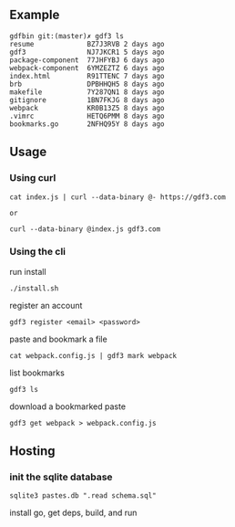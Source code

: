 ## Example

```
gdfbin git:(master)✗ gdf3 ls
resume             BZ7J3RVB	2 days ago
gdf3               NJ7JKCR1	5 days ago
package-component  77JHFYBJ	6 days ago
webpack-component  6YMZEZTZ	6 days ago
index.html         R91TTENC	7 days ago
brb                DPBHHQH5	8 days ago
makefile           7Y287QN1	8 days ago
gitignore          1BN7FKJG	8 days ago
webpack            KR0B13Z5	8 days ago
.vimrc             HETQ6PMM	8 days ago
bookmarks.go       2NFHQ95Y	8 days ago
```

## Usage

### Using curl 

```
cat index.js | curl --data-binary @- https://gdf3.com

or

curl --data-binary @index.js gdf3.com
```

### Using the cli

run install

```
./install.sh
```

register an account

```
gdf3 register <email> <password>
```

paste and bookmark a file

```
cat webpack.config.js | gdf3 mark webpack
```

list bookmarks

```
gdf3 ls
```

download a bookmarked paste

```
gdf3 get webpack > webpack.config.js
```


## Hosting 

### init the sqlite database

```
sqlite3 pastes.db ".read schema.sql"
```

install go, get deps, build, and run
